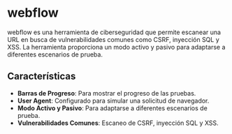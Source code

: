# webflow

webflow es una herramienta de ciberseguridad que permite escanear una URL en busca de vulnerabilidades comunes como CSRF, inyección SQL y XSS. La herramienta proporciona un modo activo y pasivo para adaptarse a diferentes escenarios de prueba.

## Características

- **Barras de Progreso**: Para mostrar el progreso de las pruebas.
- **User Agent**: Configurado para simular una solicitud de navegador.
- **Modo Activo y Pasivo**: Para adaptarse a diferentes escenarios de prueba.
- **Vulnerabilidades Comunes**: Escaneo de CSRF, inyección SQL y XSS.

